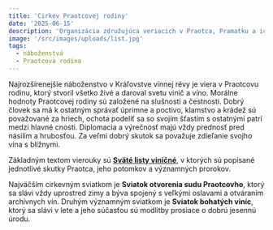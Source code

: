 ```yaml
---
title: 'Cirkev Praotcovej rodiny'
date: '2025-06-15'
description: 'Organizácia združujúca veriacich v Praotca, Pramatku a ich deti'
image: '/src/images/uploads/list.jpg'
tags:
  - náboženstvá
  - Praotcova rodina
---
```


Najrozšírenejšie náboženstvo v Kráľovstve vínnej révy je viera v Praotcovu rodinu, ktorý stvoril všetko živé a daroval svetu vinič a víno. Morálne hodnoty Praotcovej rodiny sú založené na slušnosti a čestnosti. Dobrý človek sa má k ostatným správať úprimne a poctivo, klamstvo a krádež sú považované za hriech, ochota podeliť sa so svojím šťastím s ostatnými patrí medzi hlavné cnosti. Diplomacia a výrečnosť majú vždy prednosť pred násilím a hrubosťou. Za veľmi dobrý skutok sa považuje zdieľanie svojho vína s blížnymi.

Základným textom vierouky sú **[Sväté listy viničné](/articles/Svate-listy-vinicne.md)**, v ktorých sú popísané jednotlivé skutky Praotca, jeho potomkov a významných prorokov.

Najväčším cirkevným sviatkom je **Sviatok otvorenia sudu Praotcovho**, ktorý sa slávi vždy uprostred zimy a býva spojený s veľkými oslavami a otváraním archívnych vín. Druhým významným sviatkom je **Sviatok bohatých viníc**, ktorý sa slávi v lete a jeho súčasťou sú modlitby prosiace o dobrú jesennú úrodu.



